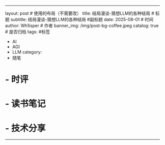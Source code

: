 
---
layout: post # 使用的布局（不需要改）
title: 结局漫谈-猜想LLM的各种结局 # 标题
subtitle: 结局漫谈-猜想LLM的各种结局 #副标题
date: 2025-08-01 # 时间
author: Wh1isper # 作者
banner_img: /img/post-bg-coffee.jpeg
catalog: true # 是否归档
tags: #标签
  - AI
  - AGI
  - LLM
category:
  - 随笔
  # - 时评
  # - 读书笔记
  # - 技术分享
---
